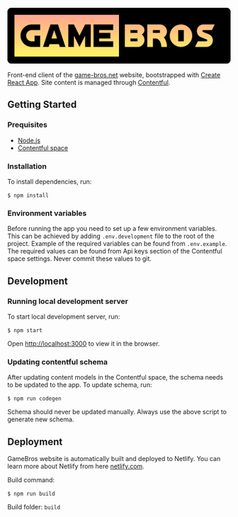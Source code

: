 ![GameBros](public/img/gamebros-logo.svg)

Front-end client of the [game-bros.net](https://game-bros.net) website, bootstrapped with [Create React App](https://github.com/facebook/create-react-app). Site content is managed through [Contentful](http://contentful.com).

## Getting Started

### Prequisites
* [Node.js](https://nodejs.org/en/)
* [Contentful space](https://www.contentful.com/)

### Installation

To install dependencies, run:

```
$ npm install
```

### Environment variables

Before running the app you need to set up a few environment variables. This can be achieved by adding `.env.development` file to the root of the project. Example of the required variables can be found from `.env.example`. The required values can be found from Api keys section of the Contentful space settings. Never commit these values to git.


## Development

### Running local development server

To start local development server, run:

```
$ npm start
```

Open [http://localhost:3000](http://localhost:3000) to view it in the browser.

### Updating contentful schema

After updating content models in the Contentful space, the schema needs to be updated to the app. To update schema, run:

```
$ npm run codegen
```

Schema should never be updated manually. Always use the above script to generate new schema.

## Deployment

GameBros website is automatically built and deployed to Netlify. You can learn more about Netlify from here [netlify.com](https://www.netlify.com).

Build command:

```
$ npm run build
```

Build folder: `build`